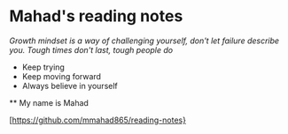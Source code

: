 # Mahad's reading notes

_Growth mindset is a way of challenging yourself, don't let failure describe you. Tough times don't last, tough people do_

- Keep trying
- Keep moving forward
- Always believe in yourself

** My name is Mahad

[https://github.com/mmahad865/reading-notes}

